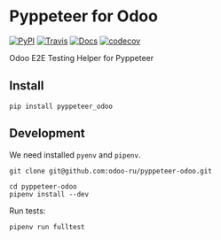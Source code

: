 Pyppeteer for Odoo
=============================
[![PyPI](https://img.shields.io/pypi/pyversions/pyppeteer-odoo.svg)](https://pypi.org/project/pyppeteer-odoo/ "Latest version on PyPI")
[![Travis](https://travis-ci.com/odoo-ru/pyppeteer-odoo.svg?branch=master)](https://travis-ci.com/odoo-ru/pyppeteer-odoo "Travis CI")
[![Docs](https://readthedocs.org/projects/pyppeteer-odoo/badge/?version=stable)](https://pyppeteer-odoo.readthedocs.io/en/latest/ "Read the docs")
[![codecov](https://codecov.io/gh/odoo-ru/pyppeteer-odoo/branch/master/graph/badge.svg)](https://codecov.io/gh/odoo-ru/pyppeteer-odoo "Coverage")

Odoo E2E Testing Helper for Pyppeteer

Install
-------
```commandline
pip install pyppeteer_odoo
```

Development
-----------
We need installed `pyenv` and `pipenv`.
```console
git clone git@github.com:odoo-ru/pyppeteer-odoo.git

cd pyppeteer-odoo
pipenv install --dev
```

Run tests:
```console
pipenv run fulltest
```
